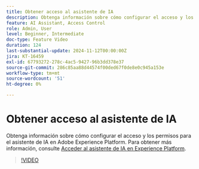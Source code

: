 ```yaml
---
title: Obtener acceso al asistente de IA
description: Obtenga información sobre cómo configurar el acceso y los permisos para el asistente de IA en Adobe Experience Platform.
feature: AI Assistant, Access Control
role: Admin, User
level: Beginner, Intermediate
doc-type: Feature Video
duration: 124
last-substantial-update: 2024-11-12T00:00:00Z
jira: KT-16459
exl-id: 67793272-278c-4ac5-9427-96b3dd378e37
source-git-commit: 286c85aa88d44574f00ded67f0de8e0c945a153e
workflow-type: tm+mt
source-wordcount: '51'
ht-degree: 0%

---
```


# Obtener acceso al asistente de IA

Obtenga información sobre cómo configurar el acceso y los permisos para el asistente de IA en Adobe Experience Platform. Para obtener más información, consulte [Acceder al asistente de IA en Experience Platform](https://experienceleague.adobe.com/es/docs/experience-platform/ai-assistant/access).

>[!VIDEO](https://video.tv.adobe.com/v/3475922/?captions=spa&learn=on&enablevpops)
